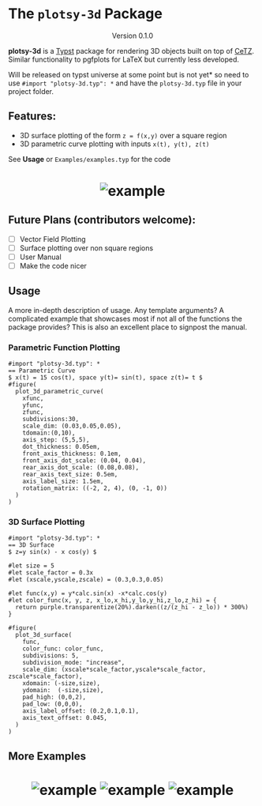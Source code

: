 # The `plotsy-3d` Package
<div align="center">Version 0.1.0</div>

**plotsy-3d** is a [Typst](https://github.com/typst/typst) package for rendering 3D objects built on top of [CeTZ](https://github.com/cetz-package/cetz). Similar functionality to pgfplots for LaTeX but currently less developed.

Will be released on typst universe at some point but is not yet* so need to use `#import "plotsy-3d.typ": *` and have the `plotsy-3d.typ` file in your project folder.


## Features:

* 3D surface plotting of the form `z = f(x,y)` over a square region
* 3D parametric curve plotting with inputs `x(t), y(t), z(t)`

See **Usage** or `Examples/examples.typ` for the code
<h1 align="center">
  <img alt="example" src="examples/examples1.svg">
</h1>


## Future Plans (contributors welcome):
- [ ] Vector Field Plotting
- [ ] Surface plotting over non square regions
- [ ] User Manual
- [ ] Make the code nicer
<!-- 
## Getting Started

These instructions will get you a copy of the project up and running on the typst web app. Perhaps a short code example on importing the package and a very simple teaser usage.

```typ
#import "@preview/plotsy-3d:0.1.0": *

#show: my-show-rule.with()
#my-func()
```

### Installation

A step by step guide that will tell you how to get the development environment up and running. This should example how to clone the repo and where to (maybe a link to the typst documentation on it), along with any pre-requisite software and installation steps.

```
$ First step
$ Another step
$ Final step
``` -->

## Usage

A more in-depth description of usage. Any template arguments? A complicated example that showcases most if not all of the functions the package provides? This is also an excellent place to signpost the manual.
### Parametric Function Plotting
```typ
#import "plotsy-3d.typ": *
== Parametric Curve
$ x(t) = 15 cos(t), space y(t)= sin(t), space z(t)= t $
#figure(
  plot_3d_parametric_curve(
    xfunc,
    yfunc,
    zfunc,
    subdivisions:30,
    scale_dim: (0.03,0.05,0.05),
    tdomain:(0,10),
    axis_step: (5,5,5),
    dot_thickness: 0.05em,
    front_axis_thickness: 0.1em,
    front_axis_dot_scale: (0.04, 0.04),
    rear_axis_dot_scale: (0.08,0.08),
    rear_axis_text_size: 0.5em,
    axis_label_size: 1.5em,
    rotation_matrix: ((-2, 2, 4), (0, -1, 0)) 
  )
)
```

### 3D Surface Plotting
```typ
#import "plotsy-3d.typ": *
== 3D Surface 
$ z=y sin(x) - x cos(y) $

#let size = 5
#let scale_factor = 0.3x
#let (xscale,yscale,zscale) = (0.3,0.3,0.05)

#let func(x,y) = y*calc.sin(x) -x*calc.cos(y) 
#let color_func(x, y, z, x_lo,x_hi,y_lo,y_hi,z_lo,z_hi) = {
  return purple.transparentize(20%).darken((z/(z_hi - z_lo)) * 300%)
}

#figure(
  plot_3d_surface(
    func,
    color_func: color_func,
    subdivisions: 5,
    subdivision_mode: "increase",
    scale_dim: (xscale*scale_factor,yscale*scale_factor, zscale*scale_factor),
    xdomain: (-size,size),
    ydomain:  (-size,size),
    pad_high: (0,0,2),
    pad_low: (0,0,0),
    axis_label_offset: (0.2,0.1,0.1),
    axis_text_offset: 0.045,
  )
)
```

## More Examples

<h1 align="center">
  <img alt="example" src="examples/examples2.svg">
  <img alt="example" src="examples/examples3.svg">
  <img alt="example" src="examples/examples4.svg">
</h1>


